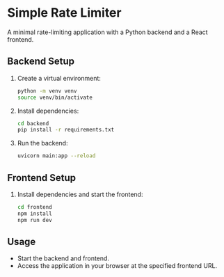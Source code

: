# Simple Rate Limiter

A minimal rate-limiting application with a Python backend and a React frontend.

## Backend Setup

1. Create a virtual environment:
   ```bash
   python -m venv venv
   source venv/bin/activate
   ```
2. Install dependencies:
   ```bash
   cd backend
   pip install -r requirements.txt
   ```
3. Run the backend:
   ```bash
   uvicorn main:app --reload
   ```

## Frontend Setup

1. Install dependencies and start the frontend:
   ```bash
   cd frontend
   npm install
   npm run dev
   ```

## Usage

- Start the backend and frontend.
- Access the application in your browser at the specified frontend URL.
